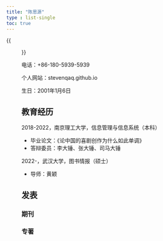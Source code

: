 ```yaml
---
title: "陈思源"
type : list-single
toc: true
---
```

{{<figure src="csy.jpg" title="This is me, which is me (我就是我，不一样的烟火)" width="450">}}

电话：+86-180-5939-5939

个人网站：stevenqaq.github.io

生日：2001年1月6日

## 教育经历

2018-2022，南京理工大学，信息管理与信息系统（本科）
   - 毕业论文：《论中国的喜剧创作为什么如此单调》
   - 答辩委员：李大锤、张大锤、司马大锤

2022-，武汉大学，图书情报（硕士）
  
   - 导师：黄颖

## 发表
### 期刊


### 专著











